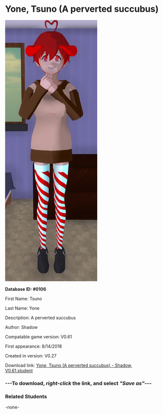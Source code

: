 # Yone, Tsuno (A perverted succubus)

<img src="../../Files/Images/Yone, Tsuno (A perverted succubus).png" title="Yone, Tsuno (A perverted succubus) - Shadow, V0.61">

**Database ID: #0106**

First Name: Tsuno

Last Name: Yone

Description: A perverted succubus

Author: Shadow

Compatable game version: V0.61

First appearance: 8/14/2018

Created in version: V0.27

Download link: <a href="https://raw.githubusercontent.com/Arbiter1223/Daigaku-Gurashi-Custom-Students/master/Files/Student%20Files/Yone%2C%20Tsuno%20(A%20perverted%20succubus)%20-%20Shadow%2C%20V0.61.student">Yone, Tsuno (A perverted succubus) - Shadow, V0.61.student</a>

### ---**To download, _right-click_ the link, and select _"Save as"_**---

### Related Students

-none-
